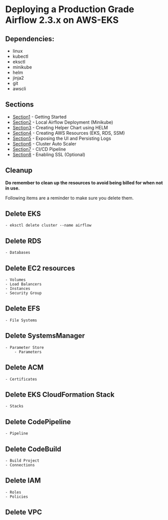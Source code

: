 # Deploying a Production Grade Airflow 2.3.x on AWS-EKS

## Dependencies:
* linux
* kubectl
* eksctl
* minikube
* helm
* jinja2
* git
* awscli

## Sections
* [Section1](./Section1/Readme.md) - Getting Started
* [Section2](./Section2/Readme.md) - Local Airflow Deployment (Minikube)
* [Section3](./Section3/Readme.md) - Creating Helper Chart using HELM
* [Section4](./Section4/Readme.md) - Creating AWS Resources (EKS, RDS, SSM)
* [Section5](./Section5/Readme.md) - Exposing the UI and Persisting Logs
* [Section6](./Section6/Readme.md) - Cluster Auto Scaler
* [Section7](./Section7/Readme.md) - CI/CD Pipeline
* [Section8](./Section8/Readme.md) - Enabling SSL (Optional)

## Cleanup
**Do remember to clean up the resources to avoid being billed for when not in use.**

Following items are a reminder to make sure you delete them.

## Delete EKS
    - eksctl delete cluster --name airflow
## Delete RDS
    - Databases
## Delete EC2 resources
    - Volumes 
    - Load Balancers
    - Instances
    - Security Group
## Delete EFS
    - File Systems
## Delete SystemsManager
    - Parameter Store
        - Parameters
## Delete ACM
    - Certificates
## Delete EKS CloudFormation Stack
    - Stacks
## Delete CodePipeline
    - Pipeline
## Delete CodeBuild
    - Build Project
    - Connections
## Delete IAM
    - Roles
    - Policies
## Delete VPC
